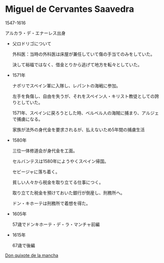 # Miguel de Cervantes Saavedra

1547-1616

アルカラ・デ・エナーレス出身

- 父ロドリゴについて
    
    外科医：当時の外科医は床屋が兼任していて傷の手当てのみをしていた。
    
    決して裕福ではなく、借金とりから逃げて地方を転々としていた。
    

- 1571年
    
    ナポリでスペイン軍に入隊し、レパントの海戦に参加。
    
    左手を負傷し、自由を失うが、それをスペイン人・キリスト教徒としての誇りとしていた。
    
    1571年、スペインに戻ろうとした時、ベルベル人の海賊に捕まり、アルジェで捕虜になる。
    
    家族が法外の身代金を要求されるが、払えないため5年間の捕虜生活
    
- 1580年
    
    三位一体修道会が身代金を工面。
    
    セルバンテスは1580年にようやくスペイン帰国。
    
    セビージャに落ち着く。
    
    貧しい人々から税金を取り立てる仕事につく。
    
    取り立てた税金を預けておいた銀行が倒産し、刑務所へ。
    
    ドン・キホーテは刑務所で着想を得た。
    
- 1605年
    
    57歳でドンキホーテ・デ・ラ・マンチャ前編
    
- 1615年
    
    67歳で後編
    

[Don quixote de la mancha](Miguel%20de%20Cervantes%20Saavedra%20961bbf2f1050457f81260232832c6516/Don%20quixote%20de%20la%20mancha%20a4b7a0d2ff5a4d6a88af00fd8bb85637.md)